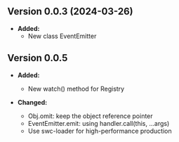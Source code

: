 ## Version 0.0.3 (2024-03-26)

-  **Added:**
   -  New class EventEmitter

## Version 0.0.5

-  **Added:**

   -  New watch() method for Registry

-  **Changed:**
   -  Obj.omit: keep the object reference pointer
   -  EventEmitter.emit: using handler.call(this, ...args)
   -  Use swc-loader for high-performance production
